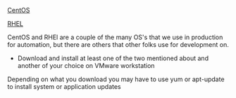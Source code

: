 [CentOS](https://www.centos.org/)

[RHEL](https://www.redhat.com/en/technologies/linux-platforms/enterprise-linux/try-it)

 CentOS and RHEl are a couple of the many OS's that we use in production for automation, but there are others that other folks use for development on.

 - Download and install at least one of the two mentioned about and another of your choice on VMware workstation 
  
  Depending on what you download you may have to use yum or apt-update to install system or application updates